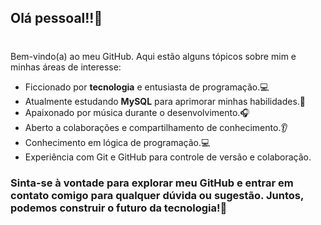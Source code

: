 ## Olá pessoal!!👋
#

Bem-vindo(a) ao meu GitHub. Aqui estão alguns tópicos sobre mim e minhas áreas de interesse:

- Ficcionado por **tecnologia** e entusiasta de programação.💻
- Atualmente estudando **MySQL** para aprimorar minhas habilidades.🌱
- Apaixonado por música durante o desenvolvimento.🎧
- Aberto a colaborações e compartilhamento de conhecimento.👂
- Conhecimento em lógica de programação.💻
- Experiência com Git e GitHub para controle de versão e colaboração.


### Sinta-se à vontade para explorar meu GitHub e entrar em contato comigo para qualquer dúvida ou sugestão. Juntos, podemos construir o futuro da tecnologia!🚀


<!--
**Simeaojs/Simeaojs** is a ✨ _special_ ✨ repository because its `README.md` (this file) appears on your GitHub profile.


- 🔭 Atualmente estou trabalhando em...
- 🌱 Atualmente estou aprendendo...
- 👯 Estou procurando colaborar em ...
- 🤔 Estou procurando ajuda com ...
- 💬 Pergunte-me sobre...
- 📫 Como chegar até mim: ...
- ⚡ Curiosidade: ...
-->
